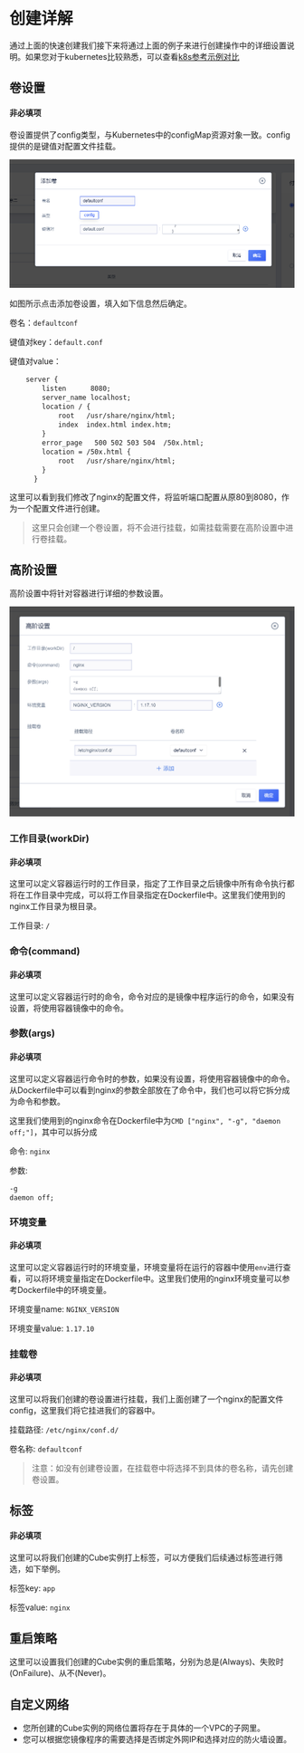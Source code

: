 # 创建详解

通过上面的快速创建我们接下来将通过上面的例子来进行创建操作中的详细设置说明。如果您对于kubernetes比较熟悉，可以查看[k8s参考示例对比](/cube/userguide/from_k8s.md)

## 卷设置

#### 非必填项

卷设置提供了config类型，与Kubernetes中的configMap资源对象一致。config提供的是键值对配置文件挂载。

![](../images/volume1.png)

如图所示点击添加卷设置，填入如下信息然后确定。

卷名：`defaultconf`

键值对key：`default.conf`

键值对value：
```
    server {
        listen      8080; 
        server_name localhost; 
        location / {
            root   /usr/share/nginx/html; 
            index  index.html index.htm; 
        } 
        error_page   500 502 503 504  /50x.html; 
        location = /50x.html { 
            root   /usr/share/nginx/html; 
        }
      }
```

这里可以看到我们修改了nginx的配置文件，将监听端口配置从原80到8080，作为一个配置文件进行创建。

> 这里只会创建一个卷设置，将不会进行挂载，如需挂载需要在高阶设置中进行卷挂载。

## 高阶设置

高阶设置中将针对容器进行详细的参数设置。

![](../images/advanced1.png)

### 工作目录(workDir)

#### 非必填项

这里可以定义容器运行时的工作目录，指定了工作目录之后镜像中所有命令执行都将在工作目录中完成，可以将工作目录指定在Dockerfile中。这里我们使用到的nginx工作目录为根目录。

工作目录: `/`

### 命令(command)

#### 非必填项
  
这里可以定义容器运行时的命令，命令对应的是镜像中程序运行的命令，如果没有设置，将使用容器镜像中的命令。

### 参数(args)

#### 非必填项  

这里可以定义容器运行命令时的参数，如果没有设置，将使用容器镜像中的命令。从Dockerfile中可以看到nginx的参数全部放在了命令中，我们也可以将它拆分成为命令和参数。

这里我们使用到的nginx命令在Dockerfile中为`CMD ["nginx", "-g", "daemon off;"]`，其中可以拆分成

命令: `nginx`

参数: 
```
-g
daemon off;
```


### 环境变量

#### 非必填项

这里可以定义容器运行时的环境变量，环境变量将在运行的容器中使用`env`进行查看，可以将环境变量指定在Dockerfile中。这里我们使用的nginx环境变量可以参考Dockerfile中的环境变量。

环境变量name: `NGINX_VERSION`

环境变量value: `1.17.10`

### 挂载卷

#### 非必填项

这里可以将我们创建的卷设置进行挂载，我们上面创建了一个nginx的配置文件config，这里我们将它挂进我们的容器中。
  
挂载路径: `/etc/nginx/conf.d/`

卷名称: `defaultconf`

> 注意：如没有创建卷设置，在挂载卷中将选择不到具体的卷名称，请先创建卷设置。

## 标签

#### 非必填项

这里可以将我们创建的Cube实例打上标签，可以方便我们后续通过标签进行筛选，如下举例。

标签key: `app`

标签value: `nginx`

## 重启策略

这里可以设置我们创建的Cube实例的重启策略，分别为总是(Always)、失败时(OnFailure)、从不(Never)。

## 自定义网络

* 您所创建的Cube实例的网络位置将存在于具体的一个VPC的子网里。
* 您可以根据您镜像程序的需要选择是否绑定外网IP和选择对应的防火墙设置。
